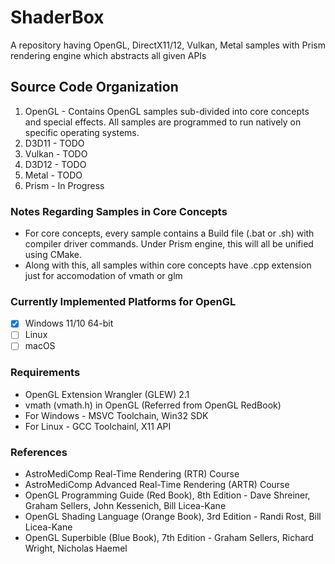 # ShaderBox
A repository having OpenGL, DirectX11/12, Vulkan, Metal samples with Prism rendering engine which abstracts all given APIs

## Source Code Organization ##
1. OpenGL - Contains OpenGL samples sub-divided into core concepts and special effects. All samples are programmed to run natively on specific operating systems.
2. D3D11 - TODO
3. Vulkan - TODO
4. D3D12 - TODO
5. Metal - TODO
6. Prism - In Progress

### Notes Regarding Samples in Core Concepts ###
 - For core concepts, every sample contains a Build file (.bat or .sh) with compiler driver commands. Under Prism engine, this will all be unified using CMake.
 - Along with this, all samples within core concepts have .cpp extension just for accomodation of vmath or glm
   
### Currently Implemented Platforms for OpenGL ###

- [x] Windows 11/10 64-bit
- [ ] Linux
- [ ] macOS

### Requirements ###
 - OpenGL Extension Wrangler (GLEW) 2.1
 - vmath (vmath.h) in OpenGL (Referred from OpenGL RedBook)
 - For Windows - MSVC Toolchain, Win32 SDK
 - For Linux - GCC Toolchainl, X11 API


### References ###
 - AstroMediComp Real-Time Rendering (RTR) Course
 - AstroMediComp Advanced Real-Time Rendering (ARTR) Course
 - OpenGL Programming Guide (Red Book), 8th Edition - Dave Shreiner, Graham Sellers, John Kessenich, Bill Licea-Kane
 - OpenGL Shading Language (Orange Book), 3rd Edition - Randi Rost, Bill Licea-Kane
 - OpenGL Superbible (Blue Book), 7th Edition - Graham Sellers, Richard Wright, Nicholas Haemel
 